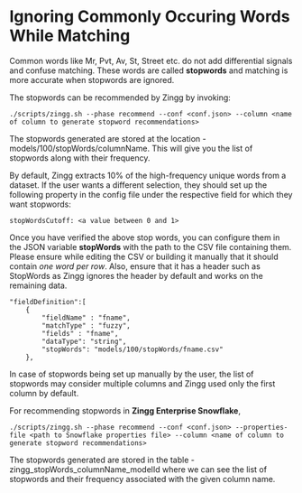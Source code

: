 # Ignoring Commonly Occuring Words While Matching

Common words like Mr, Pvt, Av, St, Street etc. do not add differential signals and confuse matching. These words are called **stopwords** and matching is more accurate when stopwords are ignored.

The stopwords can be recommended by Zingg by invoking:

`./scripts/zingg.sh --phase recommend --conf <conf.json> --column <name of column to generate stopword recommendations>`

The stopwords generated are stored at the location - models/100/stopWords/columnName. This will give you the list of stopwords along with their frequency.

By default, Zingg extracts 10% of the high-frequency unique words from a dataset. If the user wants a different selection, they should set up the following property in the config file under the respective field for which they want stopwords:

```
stopWordsCutoff: <a value between 0 and 1>
```

Once you have verified the above stop words, you can configure them in the JSON variable **stopWords** with the path to the CSV file containing them. Please ensure while editing the CSV or building it manually that it should contain _one word per row_. Also, ensure that it has a header such as StopWords as Zingg ignores the header by default and works on the remaining data.

```
"fieldDefinition":[
   	{
   		"fieldName" : "fname",
   		"matchType" : "fuzzy",
   		"fields" : "fname",
   		"dataType": "string",
   		"stopWords": "models/100/stopWords/fname.csv"
   	},
```

In case of stopwords being set up manually by the user, the list of stopwords may consider multiple columns and Zingg used only the first column by default.


For recommending stopwords in **Zingg Enterprise Snowflake**, 

`./scripts/zingg.sh --phase recommend --conf <conf.json> --properties-file <path to Snowflake properties file> --column <name of column to generate stopword recommendations>`

The stopwords generated are stored in the table - zingg_stopWords_columnName_modelId where we can see the list of stopwords and their frequency associated with the given column name.